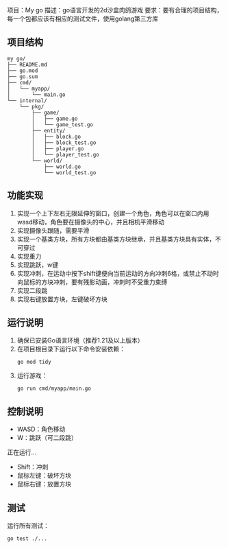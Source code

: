 项目：My go 
描述：go语言开发的2d沙盒肉鸽游戏
要求：要有合理的项目结构，每一个包都应该有相应的测试文件，使用golang第三方库

## 项目结构
```
my go/
├── README.md
├── go.mod
├── go.sum
├── cmd/
│   └── myapp/
│       └── main.go
└── internal/
    └── pkg/
        ├── game/
        │   ├── game.go
        │   └── game_test.go
        ├── entity/
        │   ├── block.go
        │   ├── block_test.go
        │   ├── player.go
        │   └── player_test.go
        └── world/
            ├── world.go
            └── world_test.go
```

## 功能实现
1. 实现一个上下左右无限延伸的窗口，创建一个角色，角色可以在窗口内用wasd移动，角色要在摄像头的中心，并且相机平滑移动
2. 实现摄像头跟随，需要平滑
3. 实现一个基类方块，所有方块都由基类方块继承，并且基类方块具有实体，不可穿过
4. 实现重力
5. 实现跳跃，w键
6. 实现冲刺，在运动中按下shift键便向当前运动的方向冲刺6格，或禁止不动时向鼠标的方块冲刺，要有残影动画，冲刺时不受重力束缚
7. 实现二段跳
8. 实现右键放置方块，左键破坏方块

## 运行说明
1. 确保已安装Go语言环境（推荐1.21及以上版本）
2. 在项目根目录下运行以下命令安装依赖：
   ```
   go mod tidy
   ```
3. 运行游戏：
   ```
   go run cmd/myapp/main.go
   ```

## 控制说明
- WASD：角色移动
- W：跳跃（可二段跳）


正在运行...
- Shift：冲刺
- 鼠标左键：破坏方块
- 鼠标右键：放置方块

## 测试
运行所有测试：
```
go test ./...
```